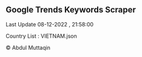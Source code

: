 

## Google Trends Keywords Scraper 
 
Last Update 08-12-2022 , 21:58:00

Country List :
VIETNAM.json



© Abdul Muttaqin 
